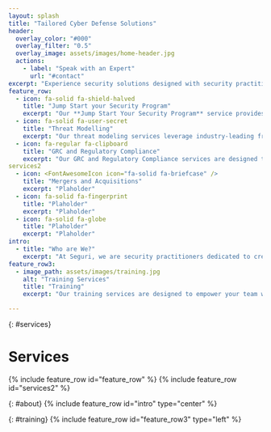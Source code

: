 ```yaml
---
layout: splash
title: "Tailored Cyber Defense Solutions"
header:
  overlay_color: "#000"
  overlay_filter: "0.5"
  overlay_image: assets/images/home-header.jpg
  actions:
    - label: "Speak with an Expert"
      url: "#contact"
excerpt: "Experience security solutions designed with security practitioners in mind."
feature_row:
  - icon: fa-solid fa-shield-halved
    title: "Jump Start your Security Program"
    excerpt: "Our **Jump Start Your Security Program** service provides a comprehensive foundation to establish a robust security posture from the ground up. We begin with an in-depth assessment of your current security landscape, identifying gaps and opportunities for improvement. By leveraging industry best practices and frameworks, we create a tailored security strategy that aligns with your business goals and compliance requirements. This service includes the implementation of essential security controls, policies, and procedures designed to protect your organization from emerging threats. With a focus on continuous improvement, we also provide training and resources to empower your team, ensuring they are well-equipped to maintain and advance your security initiatives. Whether you're building a new program or enhancing an existing one, our expert guidance ensures your security foundation is solid, scalable, and resilient."
  - icon: fa-solid fa-user-secret
    title: "Threat Modelling"
    excerpt: "Our threat modeling services leverage industry-leading frameworks to map out potential attack paths, enabling your organization to prioritize security efforts effectively. By adopting an adversarial mindset, we translate threat intelligence into actionable insights, helping you construct a strategic security roadmap that addresses your most critical vulnerabilities. This proactive, data-driven approach ensures your security investments are targeted where they will have the greatest impact, moving beyond reactive measures to a robust and resilient defense strategy. Additionally, our comprehensive threat models can justify the allocation of security resources and aid in prioritizing them, ensuring that your organization’s defenses are both efficient and effective."
  - icon: fa-regular fa-clipboard
    title: "GRC and Regulatory Compliance"
    excerpt: "Our GRC and Regulatory Compliance services are designed to help you establish, evaluate, and maintain a comprehensive governance, risk, and compliance (GRC) program that meets both customer and regulatory requirements. Whether you're just starting your GRC program, need to assess its effectiveness, or require assistance in meeting specific compliance standards, our expert team is here to guide you every step of the way. We support compliance with key frameworks and standards such as CMMC, ISO 27001, SOC 2, IT SOX, and Cyber Essentials. Our approach includes a comprehensive assessment of your current GRC posture to identify gaps and opportunities for improvement, development of tailored GRC strategies that align with your business objectives and regulatory requirements, and implementation of robust policies, controls, and processes to ensure continuous compliance and risk management."
services2
  - icon: <FontAwesomeIcon icon="fa-solid fa-briefcase" />
    title: "Mergers and Acquisitions"
    excerpt: "Plaholder"
  - icon: fa-solid fa-fingerprint
    title: "Plaholder"
    excerpt: "Plaholder"
  - icon: fa-solid fa-globe
    title: "Plaholder"
    excerpt: "Plaholder"
intro:
  - title: "Who are We?"
    excerpt: "At Seguri, we are security practitioners dedicated to creating a services company that truly addresses the concerns and issues we've faced in the field. With a background spanning consulting for some of the world’s largest companies, security for large enterprise mergers and acquisitions, and building security programs from the ground up at startups, we understand the diverse challenges businesses encounter.  <br>  <br> Our mission is to provide actionable and practical assessments and services that meet your unique requirements without any big surprises when the report comes along. We believe in fully customizable, tailored solutions—not a set of unmovable options from a menu. By leveraging our extensive experience and industry knowledge, we ensure that our services are both effective and aligned with your specific needs, delivering security insights that you can act on immediately. At Seguri, we are committed to helping you enhance your security posture with precision and confidence."
feature_row3:
  - image_path: assets/images/training.jpg
    alt: "Training Services"
    title: "Training"
    excerpt: "Our training services are designed to empower your team with the knowledge and skills needed to defend against today’s sophisticated cyber threats. We offer comprehensive, hands-on training programs tailored to your organization’s unique needs and security goals. Our training covers a wide range of topics, from foundational security principles to advanced threat detection and response techniques. <br>  <br>  We focus on providing actionable and practical learning experiences, ensuring that your team can immediately apply what they’ve learned to enhance your security posture. Our programs are fully customizable, allowing you to choose the topics and depth of coverage that best fit your requirements. Whether you're looking to build a strong security foundation or advance your team's expertise, our training services are designed to equip your organization with the tools and knowledge necessary to stay ahead of evolving threats. At Seguri, we are committed to delivering high-quality, impactful training that makes a real difference in your security capabilities."

---
```

{: #services}
# Services 
{% include feature_row id="feature_row" %}
{% include feature_row id="services2" %}

{: #about} 
{% include feature_row id="intro" type="center" %}

{: #training}
{% include feature_row id="feature_row3" type="left" %}
